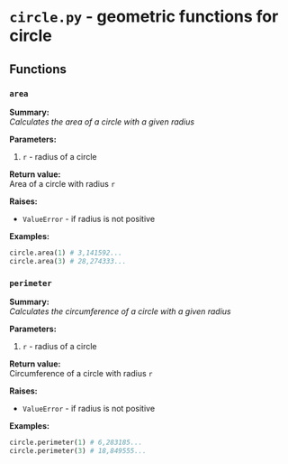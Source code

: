 # `circle.py` - geometric functions for circle
## Functions 
### `area`
**Summary:**  
_Calculates the area of a circle with a given radius_

**Parameters:**
1) `r` - radius of a circle

**Return value:**  
Area of a circle with radius `r`

**Raises:**
* `ValueError` - if radius is not positive

**Examples:**
```py
circle.area(1) # 3,141592...
circle.area(3) # 28,274333...
```
### `perimeter`
**Summary:**  
_Calculates the circumference of a circle with a given radius_

**Parameters:**
1) `r` - radius of a circle

**Return value:**  
Circumference of a circle with radius `r`

**Raises:**
* `ValueError` - if radius is not positive

**Examples:**
```py
circle.perimeter(1) # 6,283185...
circle.perimeter(3) # 18,849555...
```
